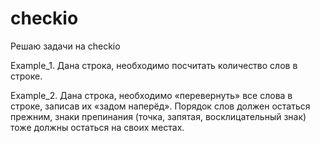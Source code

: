 ﻿# checkio
Решаю задачи на checkio

Example_1. Дана строка, необходимо посчитать количество слов в строке.

Example_2. Дана строка, необходимо «перевернуть» все слова в строке,
записав их «задом наперёд». Порядок слов должен остаться прежним,
знаки препинания (точка, запятая, восклицательный знак) тоже должны остаться на своих местах.
